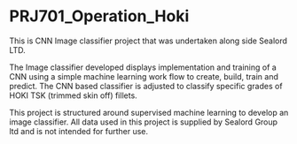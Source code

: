 # PRJ701_Operation_Hoki
 
 This is CNN Image classifier project that was undertaken along side Sealord LTD. 

The Image classifier developed displays implementation and training of a CNN using a simple machine learning work flow to create, build, train and predict. The CNN based classifier is adjusted to classify specific grades of HOKI TSK (trimmed skin off) fillets.

This project is structured around supervised machine learning to develop an image classifier. All data used in this project is supplied by Sealord Group ltd and is not intended for further use.



 
